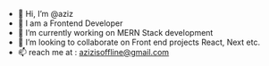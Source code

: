 - 👋 Hi, I’m @aziz
- 👀 I am a Frontend Developer 
- 🌱 I’m currently working on MERN Stack development
- 💞️ I’m looking to collaborate on Front end projects React, Next etc.
- 📫 reach me at : azizisoffline@gmail.com

<!---
aziz-codes/aziz-codes is a ✨ special ✨ repository because its `README.md` (this file) appears on your GitHub profile.
You can click the Preview link to take a look at your changes.
--->
